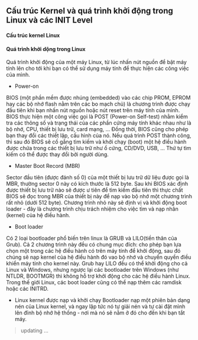 ## Cấu trúc Kernel và quá trình khởi động trong Linux và các INIT Level

#### Cấu trúc kernel Linux

#### Quá trình khởi dộng trong Linux

Quá trình khởi động của một máy Linux, từ lúc nhấn nút nguồn để bật máy tính lên cho tới khi bạn có thể sử dụng máy tính để thực hiện các công việc của mình.

- Power-on

BIOS (một phần mềm được nhúng (embedded) vào các chip PROM, EPROM hay các bộ nhớ flash nằm trên các bo mạch chủ) là chương trình được chạy đầu tiên khi bạn nhấn nút nguồn hoặc nút reset trên máy tính của mình. BIOS thực hiện một công việc gọi là POST (Power-on Self-test) nhằm kiểm tra các thông số và trạng thái của các phần cứng máy tính khác nhau như là bộ nhớ, CPU, thiết bị lưu trữ, card mạng, ...
Đồng thời, BIOS cũng cho phép bạn thay đổi các thiết lập, cấu hình của nó.
Nếu quá trình POST thành công, thì sau đó BIOS sẽ cố gắng tìm kiếm và khởi chạy (boot) một hệ điều hành được chứa trong các thiết bị lưu trữ như ổ cứng, CD/DVD, USB, ... Thứ tự tìm kiếm có thể được thay đổi bởi người dùng.

- Master Boot Record (MBR)

Sector đầu tiên (được đánh số 0) của một thiết bị lưu trữ dữ liệu được gọi là MBR, thường sector 0 này có kích thước là 512 byte. Sau khi BIOS xác định được thiết bị lưu trữ nào sẽ được ư tiên để tìm kiếm đầu tiên thì thực chất BIOS sẽ đọc trong MBR của thiết bị này để nạp vào bộ nhớ một chương trình rất nhỏ (dưới 512 byte). Chương trình nhỏ này sẽ định vị và khởi động boot loader - đây là chương trình chịu trách nhiệm cho việc tìm và nạp nhân (kernel) của hệ điều hành.

- Boot loader

Có 2 loại bootloader phổ biến trên linux là GRUB và LILO(tiền thân của Grub). Cả 2 chương trình này đều có chung mục đích: cho phép bạn lựa chọn một trong các hệ điều hành có trên máy tính để khởi động, sau đó chúng sẽ nạp kernel của hệ điều hành đó vao bộ nhớ và chuyển quyền điều khiển máy tính cho kernel này.
Grub hay LILO đều có thể khởi động cho cả Linux và Windows, nhưng ngược lại các bootloader trên Windows (như NTLDR, BOOTMGR) thì không hỗ trợ khởi động cho các hệ điều hành Linux. Trong thế giới Linux, các boot loader cũng có thể nạp thêm các ramdisk hoặc các INITRD.

- Linux kernel được nạp và khởi chạy
Bootloader nạp một phiên bản dạng nén của Linux kernel, và ngay lập tức nó tự giải nén và tự cài đặt mình lên đỉnh bộ nhớ hệ thống - nơi mà nó sẽ nằm ở đó cho đến khi bạn tắt máy.

> updating ...